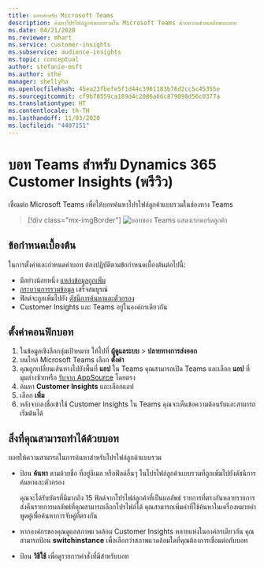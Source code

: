```yaml
---
title: บอทสำหรับ Microsoft Teams
description: ค้นหาโปรไฟล์ลูกค้าแบบรวมใน Microsoft Teams ด้วยความช่วยเหลือของบอท
ms.date: 04/21/2020
ms.reviewer: mhart
ms.service: customer-insights
ms.subservice: audience-insights
ms.topic: conceptual
author: stefanie-msft
ms.author: sthe
manager: shellyha
ms.openlocfilehash: 45ea23fbefe5f1d44c3961183b76d2cc5c45355e
ms.sourcegitcommit: cf9b78559ca189d4c2086a66c879098d56c0377a
ms.translationtype: HT
ms.contentlocale: th-TH
ms.lasthandoff: 11/03/2020
ms.locfileid: "4407151"
---
```

# <a name="teams-bot-for-dynamics-365-customer-insights-preview"></a>บอท Teams สำหรับ Dynamics 365 Customer Insights (พรีวิว)

เชื่อมต่อ Microsoft Teams เพื่อให้บอทค้นหาโปรไฟล์ลูกค้าแบบรวมในช่องทาง Teams

> [!div class="mx-imgBorder"]
> ![บอทของ Teams แสดงเรกคอร์ดลูกค้า](media/teams-bot.png "บอทของ Teams แสดงเรกคอร์ดลูกค้า")

## <a name="prerequisites"></a>ข้อกำหนดเบื้องต้น

ในการตั้งค่าและกำหนดค่าบอท ต้องปฏิบัติตามข้อกำหนดเบื้องต้นต่อไปนี้:

- มีอย่างน้อยหนึ่ง [แหล่งข้อมูลถูกเพิ่ม](data-sources.md)
- [กระบวนการรวมข้อมูล](data-unification.md) เสร็จสมบูรณ์
- ฟิลด์จะถูกเพิ่มไปยัง [ดัชนีการค้นหาและตัวกรอง](search-filter-index.md)
- Customer Insights และ Teams อยู่ในองค์กรเดียวกัน

## <a name="configure-the-bot"></a>ตั้งค่าคอนฟิกบอท

1. ในข้อมูลเชิงลึกกลุ่มเป้าหมาย ให้ไปที่ **ผู้ดูแลระบบ** > **ปลายทางการส่งออก**
1. บนไทล์ Microsoft Teams เลือก **ตั้งค่า**
1. คุณถูกเปลี่ยนเส้นทางไปยังพื้นที่ **แอป** ใน Teams คุณสามารถเปิด Teams และเลือก **แอป** ที่มุมล่างซ้ายหรือ [รับจาก AppSource](https://go.microsoft.com/fwlink/?linkid=2124104) โดยตรง
1. ค้นหา **Customer Insights** และเลือกแอป
1. เลือก **เพิ่ม**
1. หลังจากลงชื่อเข้าใช้ Customer Insights ใน Teams คุณจะเห็นข้อความต้อนรับและสามารถเริ่มต้นได้

## <a name="things-you-can-do-with-the-bot"></a>สิ่งที่คุณสามารถทำได้ด้วยบอท

บอทให้ความสามารถในการค้นหาสำหรับโปรไฟล์ลูกค้าแบบรวม

- ป้อน **ค้นหา** ตามด้วยชื่อ ที่อยู่อีเมล หรือฟิลด์อื่นๆ ในโปรไฟล์ลูกค้าแบบรวมที่ถูกเพิ่มไปยังดัชนีการค้นหาและตัวกรอง

  คุณจะได้รับบัตรที่มีมากถึง 15 ฟิลด์จากโปรไฟล์ลูกค้าที่เป็นผลลัพธ์ รายการที่ตรงกันหลายรายการส่งคืนรายการผลลัพธ์ที่คุณสามารถเลือกโปรไฟล์ได้ คุณสามารถเพิ่มคำที่ใช้ค้นหาในเครื่องหมายคำพูดคู่เพื่อค้นหาการจับคู่ที่ตรงกัน

- หากองค์กรของคุณดูแลสภาพแวดล้อม Customer Insights หลายแห่งในองค์กรเดียวกัน คุณสามารถป้อน **switchinstance** เพื่อเลือกว่าสภาพแวดล้อมใดที่คุณต้องการเชื่อมต่อกับบอท

- ป้อน **วิธีใช้** เพื่อดูรายการคำสั่งที่มีสำหรับบอท  
